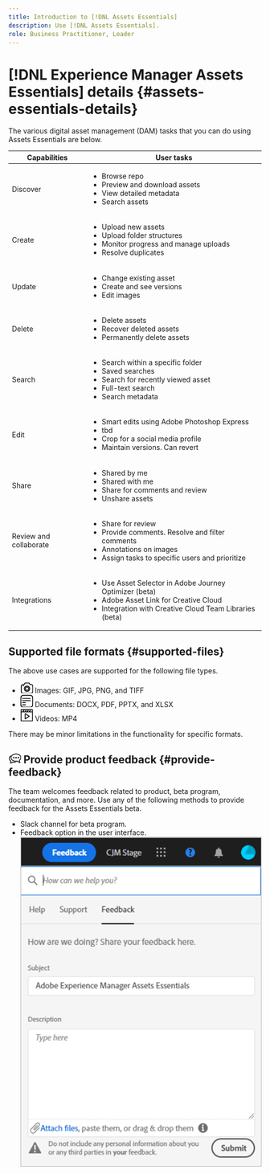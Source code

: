 ```yaml
---
title: Introduction to [!DNL Assets Essentials]
description: Use [!DNL Assets Essentials].
role: Business Practitioner, Leader
---
```

# [!DNL Experience Manager Assets Essentials] details {#assets-essentials-details}

The various digital asset management (DAM) tasks that you can do using Assets Essentials are below.

| Capabilities | User tasks |
|-----|------|
| Discover | <ul> <li>Browse repo </li> <li> Preview and download assets </li> <li>View detailed metadata </li> <li>Search assets</li></ul> | 
| Create | <ul> <li>Upload new assets</li> <li>Upload folder structures</li> <li>Monitor progress and manage uploads</li> <li>Resolve duplicates</li> </ul> |
| Update | <ul> <li>Change existing asset</li> <li>Create and see versions</li> <li>Edit images</li> </ul> |
| Delete | <ul> <li>Delete assets</li> <li>Recover deleted assets</li> <li>Permanently delete assets</li> </ul> |
| Search | <ul> <li>Search within a specific folder</li> <li>Saved searches</li> <li>Search for recently viewed asset</li> <li>Full-text search</li> <li>Search metadata</li> </ul> |
| Edit | <ul> <li>Smart edits using Adobe Photoshop Express</li> <li>tbd</li> <li>Crop for a social media profile</li> <li>Maintain versions. Can revert</li> </ul> |
| Share | <ul> <li>Shared by me</li> <li>Shared with me</li> <li>Share for comments and review</li> <li>Unshare assets</li> </ul> |
| Review and collaborate | <ul> <li>Share for review</li> <li>Provide comments. Resolve and filter comments</li> <li>Annotations on images</li> <li>Assign tasks to specific users and prioritize</li> </ul> |
| Integrations | <ul> <li>Use Asset Selector in Adobe Journey Optimizer (beta)</li> <li>Adobe Asset Link for Creative Cloud</li> <li>Integration with Creative Cloud Team Libraries (beta)</li> </ul> |

## Supported file formats {#supported-files}

The above use cases are supported for the following file types.

* ![image file type icon](assets/do-not-localize/image-icon.png) Images: GIF, JPG, PNG, and TIFF
* ![document file type icon](assets/do-not-localize/document-icon.png) Documents: DOCX, PDF, PPTX, and XLSX
* ![video file type icon](assets/do-not-localize/video-icon.png) Videos: MP4

There may be minor limitations in the functionality for specific formats.

## ![feedback icon](assets/do-not-localize/feedback-icon.png) Provide product feedback {#provide-feedback}

The team welcomes feedback related to product, beta program, documentation, and more. Use any of the following methods to provide feedback for the Assets Essentials beta.

* Slack channel for beta program.
* Feedback option in the user interface.
  ![feedback option in the interface](assets/feedback-panel.png)
